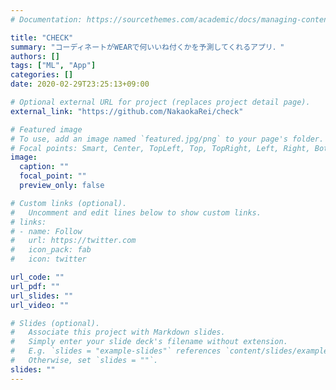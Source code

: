 ```yaml
---
# Documentation: https://sourcethemes.com/academic/docs/managing-content/

title: "CHECK"
summary: "コーディネートがWEARで何いいね付くかを予測してくれるアプリ．"
authors: []
tags: ["ML", "App"]
categories: []
date: 2020-02-29T23:25:13+09:00

# Optional external URL for project (replaces project detail page).
external_link: "https://github.com/NakaokaRei/check"

# Featured image
# To use, add an image named `featured.jpg/png` to your page's folder.
# Focal points: Smart, Center, TopLeft, Top, TopRight, Left, Right, BottomLeft, Bottom, BottomRight.
image:
  caption: ""
  focal_point: ""
  preview_only: false

# Custom links (optional).
#   Uncomment and edit lines below to show custom links.
# links:
# - name: Follow
#   url: https://twitter.com
#   icon_pack: fab
#   icon: twitter

url_code: ""
url_pdf: ""
url_slides: ""
url_video: ""

# Slides (optional).
#   Associate this project with Markdown slides.
#   Simply enter your slide deck's filename without extension.
#   E.g. `slides = "example-slides"` references `content/slides/example-slides.md`.
#   Otherwise, set `slides = ""`.
slides: ""
---
```

